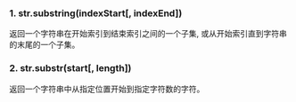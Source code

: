 ### 1. str.substring(indexStart[, indexEnd])
返回一个字符串在开始索引到结束索引之间的一个子集, 或从开始索引直到字符串的末尾的一个子集。

### 2. str.substr(start[, length])
返回一个字符串中从指定位置开始到指定字符数的字符。